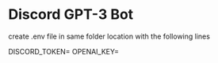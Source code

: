 # Discord GPT-3 Bot

create .env file in same folder location with the following lines

DISCORD_TOKEN=<Your Discord Token here>
OPENAI_KEY=<Your Open AI Key here>
